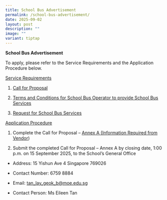 ```yaml
---
title: School Bus Advertisement
permalink: /school-bus-advertisement/
date: 2025-09-02
layout: post
description: ""
image: ""
variant: tiptap
---
```

<p><strong>School Bus Advertisement</strong>
</p>
<p>To apply, please refer to the Service Requirements and the Application
Procedure below.</p>
<p><u>Service Requirements</u>
</p>
<ol>
<li>
<p><a href="https://drive.google.com/file/d/1PPzH0joodzGiSCs_btoCy_kpTYAmoIzg/view?usp=sharing" rel="noopener noreferrer nofollow" target="_blank"><u>Call for Proposal</u></a>
</p>
</li>
<li>
<p><a href="https://drive.google.com/file/d/1ltQpM4Rq0L5hk6ijXZs7E2SPx_CtXPN7/view?usp=drive_link" rel="noopener noreferrer nofollow" target="_blank"><u>Terms and Conditions for School Bus Operator to provide School Bus Services</u></a>
</p>
</li>
<li>
<p><a href="https://drive.google.com/file/d/10TZgVnQxiq13A8VTKspAmHthPQT-oGZS/view?usp=sharing" rel="noopener noreferrer nofollow" target="_blank"><u>Request for School Bus Services</u></a>
</p>
</li>
</ol>
<p><u>Application Procedure</u>
</p>
<ol>
<li>
<p>Complete the Call for Proposal – <a href="https://drive.google.com/file/d/1veu6vuq1dQFD3gCTNDUQwBzWQPXSI5wh/view?usp=sharing" rel="noopener noreferrer nofollow" target="_blank"><u>Annex A (Information Required from Vendor</u></a>)</p>
</li>
<li>
<p>Submit the completed Call for Proposal – Annex A by closing date, 1:00
p.m. on 15 September 2025, to the School’s General Office</p>
</li>
</ol>
<ul>
<li>
<p>Address: 15 Yishun Ave 4 Singapore 769026</p>
</li>
<li>
<p>Contact Number: 6759 8884</p>
</li>
<li>
<p>Email: <a href="https://drive.google.com/file/d/1PPzH0joodzGiSCs_btoCy_kpTYAmoIzg/view?usp=sharing" rel="noopener noreferrer nofollow" target="_blank">tan_lay_geok_b@moe.edu.sg</a>
</p>
</li>
<li>
<p>Contact Person: Ms Eileen Tan</p>
</li>
</ul>
<p></p>